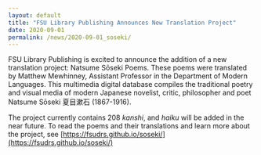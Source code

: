 ```yaml
---
layout: default
title: "FSU Library Publishing Announces New Translation Project"
date: 2020-09-01
permalink: /news/2020-09-01_soseki/
---
```


FSU Library Publishing is excited to announce the addition of a new translation project: Natsume Sōseki Poems. These poems were translated by Matthew Mewhinney, Assistant Professor in the Department of Modern Languages. This multimedia digital database compiles the traditional poetry and visual media of modern Japanese novelist, critic, philosopher and poet Natsume Sōseki 夏目漱石 (1867-1916). 

The project currently contains 208 *kanshi*, and *haiku* will be added in the near future. To read the poems and their translations and learn more about the project, see [https://fsudrs.github.io/soseki/](https://fsudrs.github.io/soseki/)
